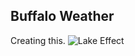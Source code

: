## Buffalo Weather

Creating this.
![Lake Effect](/images/lakeeffect_animated.gif "Lake Effect Snow")
